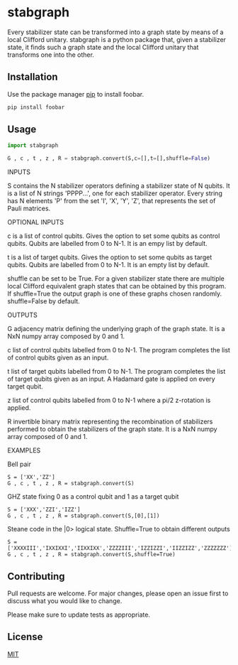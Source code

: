 # stabgraph

Every stabilizer state can be transformed into a graph state by means of a local 
Clifford unitary. stabgraph is a python package that, given a stabilizer state,
it finds such a graph state and the local Clifford unitary that transforms one
into the other.  

## Installation

Use the package manager [pip](https://pip.pypa.io/en/stable/) to install foobar.

```bash
pip install foobar
```

## Usage

```python
import stabgraph

G , c , t , z , R = stabgraph.convert(S,c=[],t=[],shuffle=False) 
```
INPUTS

S       contains the N stabilizer operators defining a stabilizer state of N 
        qubits. It is a list of N strings 'PPPP...', one for each stabilizer 
        operator. Every string has N elements 'P' from the set 'I', 'X', 'Y', 
        'Z', that represents the set of Pauli matrices.

OPTIONAL INPUTS

c       is a list of control qubits. Gives the option to set some qubits as 
        control qubits. Qubits are labelled from 0 to N-1. It is an empy list by
        default.
        
t       is a list of target qubits. Gives the option to set some qubits as
        target qubits. Qubits are labelled from 0 to N-1. It is an empty list by
        default.
        
shuffle can be set to be True. For a given stabilizer state there are multiple 
        local Clifford equivalent graph states that can be obtained by this 
        program. If shuffle=True the output graph is one of these graphs chosen 
        randomly. shuffle=False by default.
        
OUTPUTS

G       adjacency matrix defining the underlying graph of the graph state. It is
        a NxN numpy array composed by 0 and 1.
        
c       list of control qubits labelled from 0 to N-1. The program completes the
        list of control qubits given as an input.
        
t       list of target qubits labelled from 0 to N-1. The program completes the
        list of target qubits given as an input. A Hadamard gate is applied on
        every target qubit.
        
z       list of control qubits labelled from 0 to N-1 where a pi/2 z-rotation is
        applied.
        
R       invertible binary matrix representing the recombination of stabilizers
        performed to obtain the stabilizers of the graph state. It is a NxN 
        numpy array composed of 0 and 1.
        
EXAMPLES

Bell pair
```
S = ['XX','ZZ']
G , c , t , z , R = stabgraph.convert(S)
```

GHZ state fixing 0 as a control qubit and 1 as a target qubit
```
S = ['XXX','ZZI','IZZ']
G , c , t , z , R = stabgraph.convert(S,[0],[1])
```

Steane code in the |0> logical state. Shuffle=True to obtain different outputs
```
S = ['XXXXIII','IXXIXXI','IIXXIXX','ZZZZIII','IZZIZZI','IIZZIZZ','ZZZZZZZ']
G , c , t , z , R = stabgraph.convert(S,shuffle=True)
```




        

## Contributing
Pull requests are welcome. For major changes, please open an issue first to discuss what you would like to change.

Please make sure to update tests as appropriate.

## License
[MIT](https://choosealicense.com/licenses/mit/)
